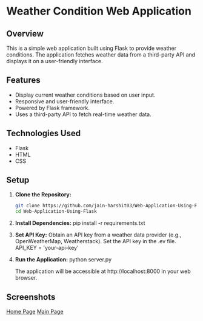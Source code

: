 # Weather Condition Web Application

## Overview

This is a simple web application built using Flask to provide weather conditions. The application fetches weather data from a third-party API and displays it on a user-friendly interface.

## Features

- Display current weather conditions based on user input.
- Responsive and user-friendly interface.
- Powered by Flask framework.
- Uses a third-party API to fetch real-time weather data.

## Technologies Used

- Flask
- HTML
- CSS

## Setup

1. **Clone the Repository:**

   ```bash
   git clone https://github.com/jain-harshit03/Web-Application-Using-Flask.git
   cd Web-Application-Using-Flask

2. **Install Dependencies:**
   pip install -r requirements.txt

3. **Set API Key:**
   Obtain an API key from a weather data provider (e.g., OpenWeatherMap, Weatherstack). Set the API key in the .ev file.
   API_KEY = 'your-api-key'

4. **Run the Application:**
   python server.py

   The application will be accessible at http://localhost:8000 in your web browser.

## Screenshots
[Home Page](https://github.com/[jain-harshit03]/[Web-Application-Using-Flask]/blob/[main]/Screenshot(458).png?raw=true)
[Main Page](https://github.com/[jain-harshit03]/[Web-Application-Using-Flask]/blob/[main]/Screenshot(459).png?raw=true) 
